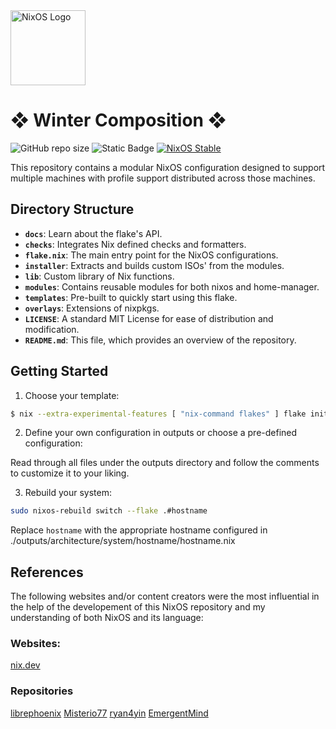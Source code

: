 <div>
  <img alt="NixOS Logo" src="https://github.com/NixOS/nixos-artwork/blob/master/logo/nix-snowflake-colours.svg" width="120px"/>
  <h1>❖ Winter Composition ❖</h1>
  <img src="https://img.shields.io/github/languages/code-size/TahlonBrahic/fuyu-no-kosei?style=for-the-badge&logoSize=auto&label=REPO%20SIZE&color=%23a5e8e9" alt="GitHub repo size"/>
  <img alt="Static Badge" src="https://img.shields.io/badge/%E5%86%AC%E3%81%AE%E6%A7%8B%E6%88%90-a5e8e9">
  <a href="https://nixos.org" target="_blank">
    <img src="https://img.shields.io/badge/NixOS-stable-blue.svg?style=for-the-badge&labelColor=1B2330&logo=NixOS&logoColor=white&color=ef65ea" alt="NixOS Stable"/>
  </a>
</div>

This repository contains a modular NixOS configuration designed to support multiple machines with profile support distributed across those machines.

## Directory Structure

- **`docs`**: Learn about the flake's API.
- **`checks`**: Integrates Nix defined checks and formatters.
- **`flake.nix`**: The main entry point for the NixOS configurations.
- **`installer`**: Extracts and builds custom ISOs' from the modules.
- **`lib`**: Custom library of Nix functions.
- **`modules`**: Contains reusable modules for both nixos and home-manager.
- **`templates`**: Pre-built to quickly start using this flake.
- **`overlays`**: Extensions of nixpkgs.
- **`LICENSE`**: A standard MIT License for ease of distribution and modification.
- **`README.md`**: This file, which provides an overview of the repository.

## Getting Started

1. Choose your template:

```bash
$ nix --extra-experimental-features [ "nix-command flakes" ] flake init -t github:TahlonBrahic/fuyu-no-kosei 
```

2. Define your own configuration in outputs or choose a pre-defined configuration:

Read through all files under the outputs directory and 
follow the comments to customize it to your liking.

3. Rebuild your system:

```bash
sudo nixos-rebuild switch --flake .#hostname
```

Replace `hostname` with the appropriate hostname configured in ./outputs/architecture/system/hostname/hostname.nix

## References

The following websites and/or content creators were the most influential in the help of the developement of this NixOS repository and my understanding of both NixOS and its language:

### Websites:

[nix.dev](https://nix.dev/tutorials/nix-language)

### Repositories

[librephoenix](https://github.com/librephoenix/nixos-config)
[Misterio77](https://github.com/Misterio77/nix-config)
[ryan4yin](https://github.com/ryan4yin/nix-config)
[EmergentMind](https://github.com/EmergentMind/nix-config)
